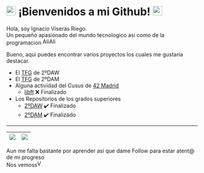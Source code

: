 # <img src="https://raw.githubusercontent.com/Tarikul-Islam-Anik/Animated-Fluent-Emojis/master/Emojis/Animals/Frog.png" alt="Frog" width="25" height="25" /> ¡Bienvenidos a mi Github! <img src="https://raw.githubusercontent.com/Tarikul-Islam-Anik/Animated-Fluent-Emojis/master/Emojis/Animals/Frog.png" alt="Frog" width="25" height="25" />

Hola, soy Ignacio Viseras Riego.<br/>
Un pequeño apasionado del mundo tecnologico asi como de la programacion <img src="https://raw.githubusercontent.com/Tarikul-Islam-Anik/Animated-Fluent-Emojis/master/Emojis/Smilies/Alien%20Monster.png" alt="Alien Monster" width="17"/><img src="https://raw.githubusercontent.com/Tarikul-Islam-Anik/Animated-Fluent-Emojis/master/Emojis/Smilies/Alien.png" alt="Alien" width="17"/>

Bueno, aqui puedes encontrar varios proyectos los cuales me gustaria destacar.
- El [TFG](https://github.com/ignacioviseras/01_Hospital_TFG.git) de 2ºDAW
- El [TFG](https://github.com/ignacioviseras/TFG-DAM) de 2ºDAM
- Alguna actividad del Cusus de [42 Madrid](https://www.42madrid.com)
  - [libft](https://github.com/ignacioviseras/libft.git) ❌ Finalizado
- Los Repositorios de los grados superiores
  - [2ºDAW](https://github.com/ignacioviseras/2-DAW.git) ✔️ Finalizado
  - [2ºDAM](https://github.com/ignacioviseras/2-DAM.git) ✔️ Finalizado
<hr/>


| <a href="https://github.com/ignacioviseras"><img align="center" src="https://github-readme-stats.vercel.app/api?username=ignacioviseras&show_icons=true&include_all_commits=true&theme=dark&hide_border=true"  /></a> | <a href="https://github.com/ignacioviseras"><img align="center" src="https://github-readme-stats.vercel.app/api/top-langs/?username=ignacioviseras&layout=compact&theme=dark&hide_border=true" /></a> |
| ------------- | ------------- |


Aun me falta bastante por aprender asi que dame Follow para estar atent@ de mi progreso<br/>
Nos vemoss<img src="https://raw.githubusercontent.com/Tarikul-Islam-Anik/Animated-Fluent-Emojis/master/Emojis/Hand%20gestures/Vulcan%20Salute%20Medium-Light%20Skin%20Tone.png" alt="Vulcan Salute Medium-Light Skin Tone" width="17"/>


<!--
**ignacioviseras/ignacioviseras** is a ✨ _special_ ✨ repository because its `README.md` (this file) appears on your GitHub profile.

Here are some ideas to get you started:

- 🔭 I’m currently working on ...
- 🌱 I’m currently learning ...
- 👯 I’m looking to collaborate on ...
- 🤔 I’m looking for help with ...
- 💬 Ask me about ...
- 📫 How to reach me: ...
- 😄 Pronouns: ...
- ⚡ Fun fact: ...
-->
